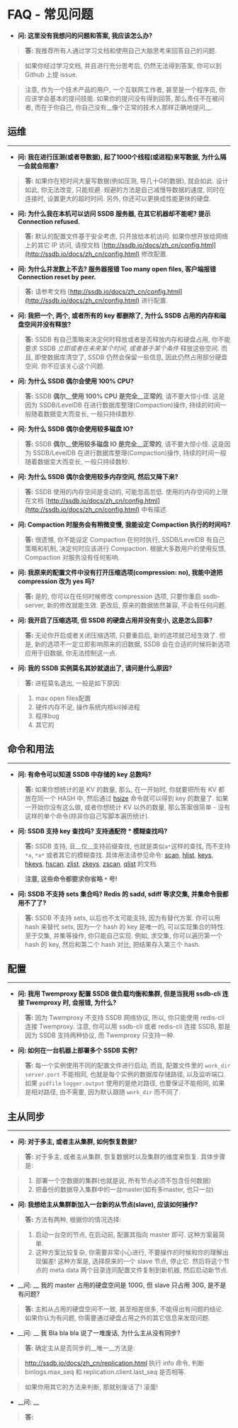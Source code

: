 # FAQ - 常见问题

* __问: 这里没有我想问的问题和答案, 我应该怎么办?__

 > __答:__ 我推荐所有人通过学习文档和使用自己大脑思考来回答自己的问题.  

 > 如果你经过学习文档, 并且进行充分思考后, 仍然无法得到答案, 你可以到 Github 上提 issue.  

 > 注意, 作为一个技术产品的用户, 一个互联网工作者, 甚至是一个程序员, 你应该学会基本的提问技能. 如果你的提问没有得到回答, 那么责任不在被问者, 而在于你自己, 你自己没有__像个正常的技术人那样正确地提问__.



## 运维
-----

* __问: 我在进行压测(或者导数据), 起了1000个线程(或进程)来写数据, 为什么隔一会就会阻塞?__

 > __答:__ 如果你在短时间大量写数据(例如压测, 导几十G的数据), 就会如此. 设计如此, 你无法改变, 只能规避. 规避的方法是自己减慢导数据的速度, 同时在连接时, 设置更大的超时时间. 另外, 你还可以更换成性能更快的硬盘.

* __问: 为什么我在本机可以访问 SSDB 服务器, 在其它机器却不能呢? 提示 Connection refused.__

> __答:__ 默认的配置文件基于安全考虑, 只开放给本机访问. 如果你想开放给网络上的其它 IP 访问, 请按文档 [http://ssdb.io/docs/zh_cn/config.html](http://ssdb.io/docs/zh_cn/config.html) 修改配置.

* __问: 为什么并发数上不去? 服务器报错 Too many open files, 客户端报错 Connection reset by peer.__

 > __答:__ 请参考文档 [http://ssdb.io/docs/zh_cn/config.html](http://ssdb.io/docs/zh_cn/config.html) 进行配置.

* __问: 我把一个, 两个, 或者所有的 key 都删除了, 为什么 SSDB 占用的内存和磁盘空间并没有释放?__

 > __答:__ SSDB 有自己策略来决定何时释放或者是否释放内存和硬盘占用, 你不能要求 SSDB _立即或者在未来某个时间, 或者基于某个条件_ 释放这些空间. 而且, 即使数据库清空了, SSDB 仍然会保留一些信息, 因此仍然占用部分硬盘空间. 你不应该关心这个问题.

* __问: 为什么 SSDB 偶尔会使用 100% CPU?__

 > __答:__ SSDB __偶尔__使用 100% CPU 是完全__正常的__, 请不要大惊小怪. 这是因为 SSDB/LevelDB 在进行数据库整理(Compaction)操作, 持续的时间一般随着数据变大而变长, 一般只持续数秒.

* __问: 为什么 SSDB 偶尔会使用较多磁盘 IO?__

 > __答:__ SSDB __偶尔__使用较多磁盘 IO 是完全__正常的__, 请不要大惊小怪. 这是因为 SSDB/LevelDB 在进行数据库整理(Compaction)操作, 持续的时间一般随着数据变大而变长, 一般只持续数秒.

* __问: 为什么 SSDB 偶尔会使用较多内存空间, 然后又降下来?__

 > __答:__ SSDB 使用的内存空间是变动的, 可能忽高忽低. 使用的内存空间的上限在文档 [http://ssdb.io/docs/zh_cn/config.html](http://ssdb.io/docs/zh_cn/config.html) 中有描述.

* __问: Compaction 时服务会有稍微变慢, 我能设定 Compaction 执行的时间吗?__

 > __答:__ 很遗憾, 你不能设定 Compaction 在何时执行, SSDB/LevelDB 有自己策略和机制, 决定何时应该进行 Compaction. 根据大多数用户的使用反馈, Compaction 对服务没有任何影响.

* __问: 我原来的配置文件中没有打开压缩选项(compression: no), 我能中途把 compression 改为 yes 吗?__

 > __答:__ 是的, 你可以在任何时候修改 compression 选项, 只要你重启 ssdb-server, 新的修改就能生效. 更改后, 原来的数据依然兼容, 不会有任何问题.

* __问: 我开启了压缩选项, 但 SSDB 的硬盘占用并没有变小, 这是怎么回事?__

 > __答:__ 无论你开启或者关闭压缩选项, 只要重启后, 新的选项就已经生效了. 但是, 新的选项不一定立即影响原来的旧数据, SSDB 会在合适的时候将新选项应用于旧数据, 你无法控制这一点.

* __问: 我的 SSDB 实例莫名其妙就退出了, 请问是什么原因?__

 > __答:__ 进程莫名退出, 一般是如下原因:
 
 > 1. max open files配置
 > 2. 硬件内存不足, 操作系统内核kill掉进程
 > 3. 程序bug
 > 4. 其它的


## 命令和用法
-----

* __问: 有命令可以知道 SSDB 中存储的 key 总数吗?__

 > __答:__ 如果你想统计的是 KV 的数量, 那么, 在一开始时, 你就要把所有 KV 都放在同一个 HASH 中, 然后通过 [hsize](./commands/hsize.html) 命令就可以得到 key 的数量了. 如果一开始你没有这么做, 或者你想统计 KV 以外的数量, 那么答案很简单 - 没有这样的单个命令(除非你自己写脚本遍历统计).

* __问: SSDB 支持 key 查找吗? 支持通配符 * 模糊查找吗?__

 > __答:__ SSDB 支持, 且__仅__支持前缀查找, 也就是类似`a*`这样的查找, 而不支持 `*a`, `*a*` 或者其它的模糊查找. 具体用法请参见命令: [scan](./commands/scan.html), [hlist](./commands/hlist.html), [keys](./commands/keys.html), [hkeys](./commands/hkeys.html), [hscan](./commands/hscan.html), [zlist](./commands/zlist.html), [zkeys](./commands/zkeys.html), [zscan](./commands/zscan.html), [qlist](./commands/qlist.html) 的文档.
 
 > __注意, 这些命令都要求你省略 `*` 号!__

* __问: SSDB 不支持 sets 集合吗? Redis 的 sadd, sdiff 等求交集, 并集命令我都用不了了?__

 > __答:__ SSDB 不支持 sets, 以后也不太可能支持, 因为有替代方案. 你可以用 hash 来替代 sets, 因为一个 hash 的 key 是唯一的, 可以实现集合的特性. 至于交集, 并集等操作, 你只能自己实现. 例如, 求交集, 你可以遍历第一个 hash 的 key, 然后和第二个 hash 对比, 把结果存入第三个 hash.

## 配置
-----

* __问: 我用 Twemproxy 配置 SSDB 做负载均衡和集群, 但是当我用 ssdb-cli 连接 Twemproxy 时, 会报错, 为什么?__

 > __答:__ 因为 Twemproxy 不支持 SSDB 网络协议, 所以, 你只能使用 redis-cli 连接 Twemproxy. 注意, 你可以用 ssdb-cli 或者 redis-cli 连接 SSDB, 那是因为 SSDB 支持两种协议, 而 Twemproxy 只支持一种.

* __问: 如何在一台机器上部署多个 SSDB 实例?__

 > __答:__ 每一个实例使用不同的配置文件进行启动, 而且, 配置文件里的 `work_dir` `server.port` 不能相同, 也就是每个实例的数据库存储路径, 以及监听端口. 如果 `pidfile` `logger.output` 使用的是绝对路径, 也要保证不能相同, 如果是相对路径, 由不需要, 因为默认跟随 `work_dir` 而不同了.
 

## 主从同步
-----

* __问: 对于多主, 或者主从集群, 如何恢复数据?__

 > __答:__ 对于多主, 或者主从集群, 恢复数据时以及集群的维度来恢复. 具体步骤是:
 
 > 1. 部署一个空数据的集群(也就是说, 所有节点必须不包含任何数据)
 > 2. 把备份的数据导入集群中的一台master(如有多master, 也只一台)

* __问: 我想给主从集群新加入一台新的从节点(slave), 应该如何操作?__

 > __答:__ 方法有两种, 根据你的情况选择:
 
 > 1. 启动一台空的节点, 在启动前, 配置其指向 master 即可. 这种方案最简单.
 > 2. 这种方案比较复杂, 你需要非常小心进行, 不要操作的时候和你的理解出现偏差! 这种方案是, 选择原来的一个 slave 节点, 停止它. 然后将这个节点的 meta data 两个目录连同配置文件复制到新机器, 然后启动新节点.

* __问: __ 我的 master 占用的硬盘空间是 100G, 但 slave 只占用 30G, 是不是有问题?

 > __答:__ 主和从占用的硬盘空间不一致, 甚至相差很多, 不能得出有问题的结论. 如果你认为有问题, 你需要通过硬盘占用之外的其它信息来发现问题.

* __问: __ 我 Bla bla bla 说了一堆废话, 为什么主从没有同步?

 > __答:__ 确定主从是否同步的__唯一__方法是:
 
 > http://ssdb.io/docs/zh_cn/replication.html 执行 info 命令, 判断 binlogs.max_seq 和 replication.client.last_seq 是否相等.
 
 > 如果你用其它的方法来判断, 那就别废话了! 滚蛋!

* __问: __ 

 > __答:__ 